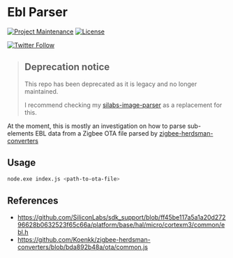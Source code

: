# Ebl Parser

[![Project Maintenance](https://img.shields.io/maintenance/no/2020.svg)](https://github.com/pedrolamas/ebl-parser 'GitHub Repository')
[![License](https://img.shields.io/github/license/pedrolamas/ebl-parser.svg)](https://github.com/pedrolamas/ebl-parser/blob/master/LICENSE 'License')

[![Twitter Follow](https://img.shields.io/twitter/follow/pedrolamas?style=social)](https://twitter.com/pedrolamas '@pedrolamas')

> ## Deprecation notice
>
> This repo has been deprecated as it is legacy and no longer maintained.
>
> I recommend checking my [silabs-image-parser](https://github.com/pedrolamas/silabs-image-parser) as a replacement for this.

At the moment, this is mostly an investigation on how to parse sub-elements EBL data from a Zigbee OTA file parsed by [zigbee-herdsman-converters](https://github.com/Koenkk/zigbee-herdsman-converters)

## Usage

```sh
node.exe index.js <path-to-ota-file>
```

## References

- https://github.com/SiliconLabs/sdk_support/blob/ff45be117a5a1a20d27296628b0632523f65c66a/platform/base/hal/micro/cortexm3/common/ebl.h
- https://github.com/Koenkk/zigbee-herdsman-converters/blob/bda892b48a/ota/common.js
